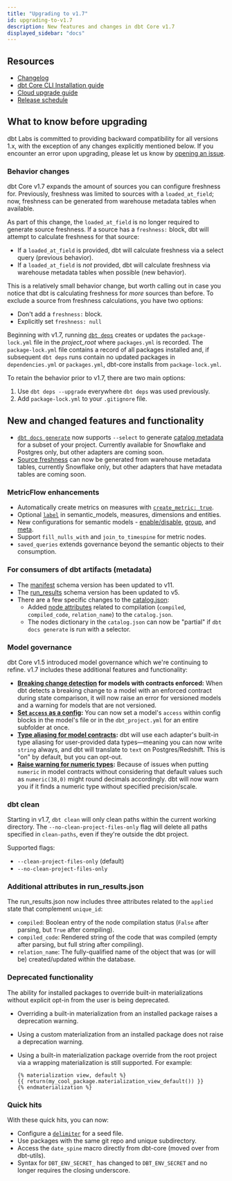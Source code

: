```yaml
---
title: "Upgrading to v1.7"
id: upgrading-to-v1.7
description: New features and changes in dbt Core v1.7
displayed_sidebar: "docs"
---
```


## Resources

- [Changelog](https://github.com/dbt-labs/dbt-core/blob/8aaed0e29f9560bc53d9d3e88325a9597318e375/CHANGELOG.md)
- [dbt Core CLI Installation guide](/docs/core/installation-overview)
- [Cloud upgrade guide](/docs/dbt-versions/upgrade-dbt-version-in-cloud)
- [Release schedule](https://github.com/dbt-labs/dbt-core/issues/8260)

## What to know before upgrading

dbt Labs is committed to providing backward compatibility for all versions 1.x, with the exception of any changes explicitly mentioned below. If you encounter an error upon upgrading, please let us know by [opening an issue](https://github.com/dbt-labs/dbt-core/issues/new).

### Behavior changes

dbt Core v1.7 expands the amount of sources you can configure freshness for. Previously, freshness was limited to sources with a `loaded_at_field`; now, freshness can be generated from warehouse metadata tables when available. 

As part of this change, the `loaded_at_field` is no longer required to generate source freshness. If a source has a `freshness:` block, dbt will attempt to calculate freshness for that source:
- If a `loaded_at_field` is provided, dbt will calculate freshness via a select query (previous behavior).
- If a `loaded_at_field` is _not_ provided, dbt will calculate freshness via warehouse metadata tables when possible (new behavior).

This is a relatively small behavior change, but worth calling out in case you notice that dbt is calculating freshness for _more_ sources than before. To exclude a source from freshness calculations, you have two options:
- Don't add a `freshness:` block.
- Explicitly set `freshness: null`

Beginning with v1.7, running [`dbt deps`](/reference/commands/deps) creates or updates the `package-lock.yml` file in the _project_root_ where `packages.yml` is recorded. The `package-lock.yml` file contains a record of all packages installed and, if subsequent `dbt deps` runs contain no updated packages in `dependencies.yml` or `packages.yml`, dbt-core installs from `package-lock.yml`.

To retain the behavior prior to v1.7, there are two main options:
1. Use `dbt deps --upgrade` everywhere `dbt deps` was used previously.
2. Add `package-lock.yml` to your `.gitignore` file.

## New and changed features and functionality

- [`dbt docs generate`](/reference/commands/cmd-docs) now supports `--select` to generate [catalog metadata](/reference/artifacts/catalog-json) for a subset of your project. Currently available for Snowflake and Postgres only, but other adapters are coming soon. 
- [Source freshness](/docs/deploy/source-freshness) can now be generated from warehouse metadata tables, currently Snowflake only, but other adapters that have metadata tables are coming soon. 

### MetricFlow enhancements

- Automatically create metrics on measures with [`create_metric: true`](/docs/build/semantic-models).
- Optional [`label`](/docs/build/semantic-models) in semantic_models, measures, dimensions and entities.
- New configurations for semantic models - [enable/disable](/reference/resource-configs/enabled), [group](/reference/resource-configs/group), and [meta](/reference/resource-configs/meta).
- Support `fill_nulls_with` and `join_to_timespine` for metric nodes.
- `saved_queries` extends governance beyond the semantic objects to their consumption.

### For consumers of dbt artifacts (metadata)

- The [manifest](/reference/artifacts/manifest-json) schema version has been updated to v11.
- The [run_results](/reference/artifacts/run-results-json) schema version has been updated to v5.
- There are a few specific changes to the [catalog.json](/reference/artifacts/catalog-json):
    - Added [node attributes](/reference/artifacts/run-results-json) related to compilation (`compiled`, `compiled_code`, `relation_name`) to the `catalog.json`. 
    - The nodes dictionary in the `catalog.json` can now be "partial" if `dbt docs generate` is run with a selector.

### Model governance

dbt Core v1.5 introduced model governance which we're continuing to refine.  v1.7 includes these additional features and functionality:

- **[Breaking change detection](/reference/resource-properties/versions#detecting-breaking-changes) for models with contracts enforced:** When dbt detects a breaking change to a model with an enforced contract during state comparison, it will now raise an error for versioned models and a warning for models that are not versioned.
- **[Set `access` as a config](/reference/resource-configs/access):** You can now set a model's `access` within config blocks in the model's file or in the `dbt_project.yml` for an entire subfolder at once.
- **[Type aliasing for model contracts](/reference/resource-configs/contract):** dbt will use each adapter's built-in type aliasing for user-provided data types—meaning you can now write `string` always, and dbt will translate to `text` on Postgres/Redshift. This is "on" by default, but you can opt-out.
- **[Raise warning for numeric types](/reference/resource-configs/contract):** Because of issues when putting `numeric` in model contracts without considering that default values such as `numeric(38,0)` might round decimals accordingly. dbt will now warn you if it finds a numeric type without specified precision/scale.

### dbt clean

Starting in v1.7, `dbt clean` will only clean paths within the current working directory. The `--no-clean-project-files-only` flag will delete all paths specified in `clean-paths`, even if they're outside the dbt project.

Supported flags:
-  `--clean-project-files-only` (default) 
-  `--no-clean-project-files-only`

### Additional attributes in run_results.json

The run_results.json now includes three attributes related to the `applied` state that complement `unique_id`:

- `compiled`: Boolean entry of the node compilation status (`False` after parsing, but `True` after compiling).
- `compiled_code`: Rendered string of the code that was compiled (empty after parsing, but full string after compiling).
- `relation_name`: The fully-qualified name of the object that was (or will be) created/updated within the database.

### Deprecated functionality

The ability for installed packages to override built-in materializations without explicit opt-in from the user is being deprecated.

- Overriding a built-in materialization from an installed package raises a deprecation warning.
- Using a custom materialization from an installed package does not raise a deprecation warning.
- Using a built-in materialization package override from the root project via a wrapping materialization is still supported. For example:

  ```
  {% materialization view, default %}
  {{ return(my_cool_package.materialization_view_default()) }}
  {% endmaterialization %}
  ```


### Quick hits

With these quick hits, you can now:
- Configure a [`delimiter`](/reference/resource-configs/delimiter) for a seed file.
- Use packages with the same git repo and unique subdirectory.
- Access the `date_spine` macro directly from dbt-core (moved over from dbt-utils).
- Syntax for `DBT_ENV_SECRET_` has changed to `DBT_ENV_SECRET` and no longer requires the closing underscore.
